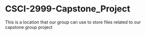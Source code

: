 # CSCI-2999-Capstone_Project
This is a location that our group can use to store files related to our capstone group project
